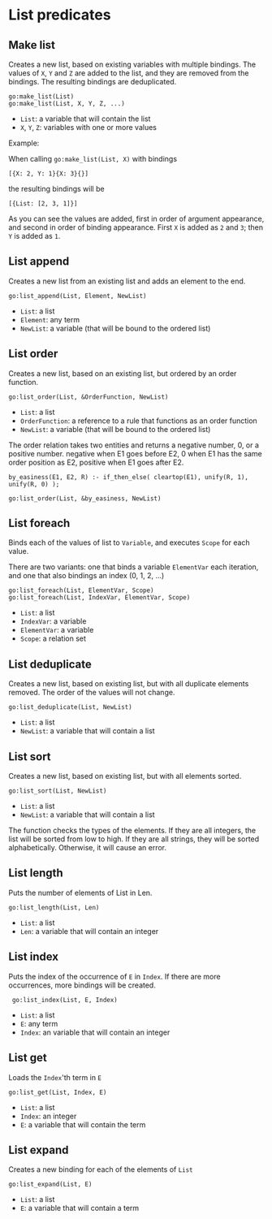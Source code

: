 # List predicates

## Make list

Creates a new list, based on existing variables with multiple bindings. The values of `X`, `Y` and `Z` are added to the list, and they are removed from the bindings. The resulting bindings are deduplicated.

    go:make_list(List)
    go:make_list(List, X, Y, Z, ...)
    
* `List`: a variable that will contain the list
* `X`, `Y`, `Z`: variables with one or more values

Example: 

When calling `go:make_list(List, X)` with bindings 

    [{X: 2, Y: 1}{X: 3}{}] 

the resulting bindings will be

    [{List: [2, 3, 1]}]
    
As you can see the values are added, first in order of argument appearance, and second in order of binding appearance. First `X` is added as `2` and `3`; then `Y` is added as `1`.

## List append

Creates a new list from an existing list and adds an element to the end.

    go:list_append(List, Element, NewList)
    
* `List`: a list
* `Element`: any term
* `NewList`: a variable (that will be bound to the ordered list)

## List order

Creates a new list, based on an existing list, but ordered by an order function.

    go:list_order(List, &OrderFunction, NewList)
    
* `List`: a list
* `OrderFunction`: a reference to a rule that functions as an order function
* `NewList`: a variable (that will be bound to the ordered list)

The order relation takes two entities and returns a negative number, 0, or a positive number. negative when E1 goes before E2, 0 when E1 has the same order position as E2, positive when E1 goes after E2.    
    
    by_easiness(E1, E2, R) :- if_then_else( cleartop(E1), unify(R, 1), unify(R, 0) );
    
    go:list_order(List, &by_easiness, NewList)

## List foreach

Binds each of the values of list to `Variable`, and executes `Scope` for each value.

There are two variants: one that binds a variable `ElementVar` each iteration, and one that also bindings an index (0, 1, 2, ...) 

    go:list_foreach(List, ElementVar, Scope)
    go:list_foreach(List, IndexVar, ElementVar, Scope)
    
* `List`: a list
* `IndexVar`: a variable
* `ElementVar`: a variable
* `Scope`: a relation set

## List deduplicate

Creates a new list, based on existing list, but with all duplicate elements removed. The order of the values will not change.

    go:list_deduplicate(List, NewList)
    
* `List`: a list
* `NewList`: a variable that will contain a list

## List sort

Creates a new list, based on existing list, but with all elements sorted. 

    go:list_sort(List, NewList)
    
* `List`: a list
* `NewList`: a variable that will contain a list

The function checks the types of the elements. If they are all integers, the list will be sorted from low to high. If they are all strings, they will be sorted alphabetically. Otherwise, it will cause an error.

## List length

Puts the number of elements of List in Len. 

    go:list_length(List, Len)
    
* `List`: a list
* `Len`: a variable that will contain an integer
 
## List index
 
Puts the index of the occurrence of `E` in `Index`. If there are more occurrences, more bindings will be created. 
 
     go:list_index(List, E, Index)
     
* `List`: a list
* `E`: any term
* `Index`: an variable that will contain an integer
 
## List get
 
Loads the `Index`'th term in `E` 
 
    go:list_get(List, Index, E)
     
* `List`: a list
* `Index`: an integer
* `E`: a variable that will contain the term

## List expand

Creates a new binding for each of the elements of `List`

    go:list_expand(List, E)
    
* `List`: a list
* `E`: a variable that will contain a term

